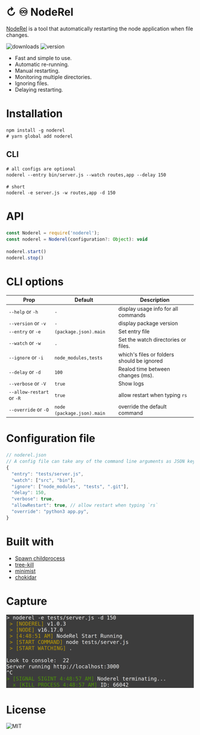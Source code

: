 # ↻ ♾️ NodeRel
[NodeRel](https://wutility.github.io/noderel) is a tool that automatically restarting the node application when file changes.

![downloads](https://badgen.net/npm/dt/noderel) ![version](http://img.shields.io/npm/v/noderel.svg?style=flat-square)

- Fast and simple to use.
- Automatic re-running.
- Manual restarting.
- Monitoring multiple directories.
- Ignoring files.
- Delaying restarting.

# Installation
```shell
npm install -g noderel 
# yarn global add noderel
```

## CLI
```shell
# all configs are optional 
noderel --entry bin/server.js --watch routes,app --delay 150

# short
noderel -e server.js -w routes,app -d 150
```

# API
```js
const Noderel = require('noderel');
const noderel = Noderel(configuration?: Object): void

noderel.start()
noderel.stop()
```

# CLI options

| Prop                      | Default                    | Description                                 |
|---------------------------|----------------------------|---------------------------------------------|
|`--help`          or `-h`  | `-`                        | display usage info for all commands         |
|`--version`       or `-v`  | `-`                        | display package version                     |
|`--entry`         or `-e`  | `(package.json).main`      | Set entry file                              |
|`--watch`         or `-w`  | `.`                        | Set the watch directories or files.         |
|`--ignore`        or `-i`  | `node_modules,tests`       | which\'s files or folders should be ignored |
|`--delay`         or `-d`  | `100`                      | Realod time between changes (ms).           |
|`--verbose`       or `-V`  | `true`                     | Show logs                                   |
|`--allow-restart` or `-R`  | `true`                     | allow restart when typing `rs`              |
|`--override`      or `-O`  | `node (package.json).main` | override the default command                |

# Configuration file
```js
// noderel.json
// A config file can take any of the command line arguments as JSON key values, for example:
{
  "entry": "tests/server.js",
  "watch": ["src", "bin"],
  "ignore": ["node_modules", "tests", ".git"],
  "delay": 150,
  "verbose": true,
  "allowRestart": true, // allow restart when typing `rs`
  "override": "python3 app.py",
}
```

# Built with
- [Spawn childprocess](https://nodejs.org/docs/latest-v16.x/api/child_process.html#class-childprocess)
- [tree-kill](https://www.npmjs.com/package/tree-kill)
- [minimist](https://www.npmjs.com/package/minimist)
- [chokidar](https://www.npmjs.com/package/chokidar)

# Capture
![Capture](capture.png)

# License
![MIT](https://badgen.net/npm/license/noderel)